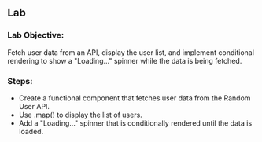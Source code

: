 ## Lab
### Lab Objective:
Fetch user data from an API, display the user list, and implement conditional rendering to show a "Loading..." spinner while the data is being fetched.

### Steps:
* Create a functional component that fetches user data from the Random User API.  
* Use .map() to display the list of users.  
* Add a "Loading..." spinner that is conditionally rendered until the data is loaded.  